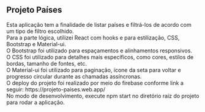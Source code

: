 <h2>Projeto Países</h2>
Esta aplicação tem a finalidade de listar países e filtrá-los de acordo com um tipo de filtro escolhido. <br/>
Para a parte lógica, utilizei React com hooks e para estilização, CSS, Bootstrap e Material-ui. <br />
O Bootstrap foi utilizado para espaçamentos e alinhamentos responsivos. <br />
O CSS foi utilizado para detalhes mais específicos, como cores, estilos de bordas, tamanho de fontes, etc. <br />
O Material-ui foi utilizado para paginação, ícone da seta para voltar e progresso circular durante as chamadas assíncronas. <br />
O deploy do projeto foi realizado por meio do firebase conforme link a seguir: https://projeto-paises.web.app/ <br />
No modo de desenvolvimento, execute npm start no diretório raiz do projeto para rodar a aplicação.


